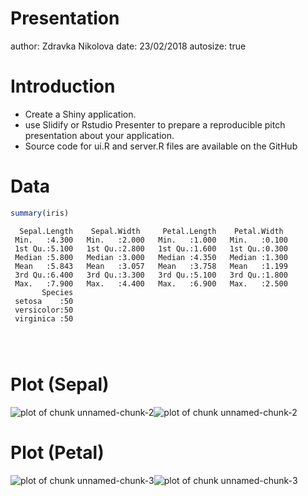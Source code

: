 Presentation
========================================================
author: Zdravka Nikolova
date: 23/02/2018
autosize: true

Introduction
========================================================

- Create a Shiny application.
- use Slidify or Rstudio Presenter to prepare a reproducible pitch presentation about your application.
- Source code for ui.R and server.R files are available on the GitHub


Data
========================================================



```r
summary(iris)
```

```
  Sepal.Length    Sepal.Width     Petal.Length    Petal.Width   
 Min.   :4.300   Min.   :2.000   Min.   :1.000   Min.   :0.100  
 1st Qu.:5.100   1st Qu.:2.800   1st Qu.:1.600   1st Qu.:0.300  
 Median :5.800   Median :3.000   Median :4.350   Median :1.300  
 Mean   :5.843   Mean   :3.057   Mean   :3.758   Mean   :1.199  
 3rd Qu.:6.400   3rd Qu.:3.300   3rd Qu.:5.100   3rd Qu.:1.800  
 Max.   :7.900   Max.   :4.400   Max.   :6.900   Max.   :2.500  
       Species  
 setosa    :50  
 versicolor:50  
 virginica :50  
                
                
                
```

Plot (Sepal)
========================================================

![plot of chunk unnamed-chunk-2](Presentation-figure/unnamed-chunk-2-1.png)![plot of chunk unnamed-chunk-2](Presentation-figure/unnamed-chunk-2-2.png)

Plot (Petal)
========================================================

![plot of chunk unnamed-chunk-3](Presentation-figure/unnamed-chunk-3-1.png)![plot of chunk unnamed-chunk-3](Presentation-figure/unnamed-chunk-3-2.png)


